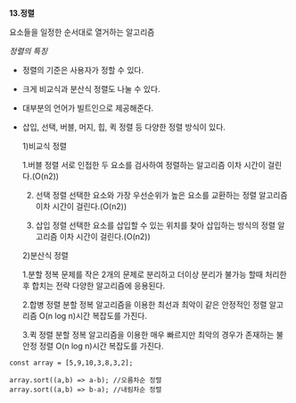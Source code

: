 **13.정렬**

요소들을 일정한 순서대로 열거하는 알고리즘

_정렬의 특징_

- 정렬의 기준은 사용자가 정할 수 있다.
- 크게 비교식과 분산식 정렬도 나눌 수 있다.
- 대부분의 언어가 빌트인으로 제공해준다.
- 삽입, 선택, 버블, 머지, 힙, 퀵 정렬 등 다양한 정렬 방식이 있다.

  1)비교식 정렬

  1.버블 정렬
  서로 인접한 두 요소를 검사하여 정렬하는 알고리즘
  이차 시간이 걸린다.(O(n2))

  2. 선택 정렬
     선택한 요소와 가장 우선순위가 높은 요소를 교환하는 정렬 알고리즘
     이차 시간이 걸린다.(O(n2))

  3. 삽입 정렬
     선택한 요소를 삽입할 수 있는 위치를 찾아 삽입하는 방식의 정렬 알고리즘
     이차 시간이 걸린다.(O(n2))

  2)분산식 정렬

  1.분할 정복
  문제를 작은 2개의 문제로 분리하고 더이상 분리가 불가능 할때 처리한 후 합치는 전략
  다양한 알고리즘에 응용된다.

  2.합병 정렬
  분할 정복 알고리즘을 이용한 최선과 최악이 같은 안정적인 정렬 알고리즘
  O(n log n)시간 복잡도를 가진다.

  3.퀵 정렬
  분할 정복 알고리즘을 이용한 매우 빠르지만 최악의 경우가 존재하는 불안정 정렬
  O(n log n)시간 복잡도를 가진다.

```
const array = [5,9,10,3,8,3,2];

array.sort((a,b) => a-b); //오름차순 정렬
array.sort((a,b) => b-a); //내림차순 정렬
```
